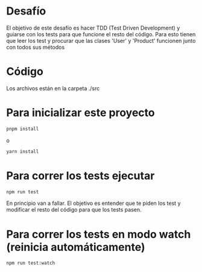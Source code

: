 # Desafío

El objetivo de este desafío es hacer TDD (Test Driven Development) y guiarse con los tests
para que funcione el resto del código. Para esto tienen que leer los test y
procurar que las clases 'User' y 'Product' funcionen junto con todos sus métodos

# Código

Los archivos están en la carpeta ./src

# Para inicializar este proyecto

```sh
pnpm install
```

o

```sh
yarn install
```

# Para correr los tests ejecutar

```sh
npm run test
```

En principio van a fallar. El objetivo es entender que te piden los test y
modificar el resto del código para que los tests pasen.

# Para correr los tests en modo watch (reinicia automáticamente)

```sh
npm run test:watch
```
